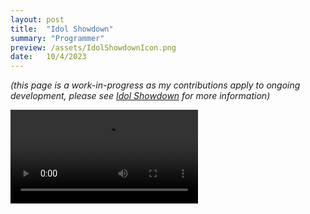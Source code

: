 ```yaml
---
layout: post
title:  "Idol Showdown"
summary: "Programmer"
preview: /assets/IdolShowdownIcon.png
date:   10/4/2023
---
```


*(this page is a work-in-progress as my contributions apply to ongoing development, please see [Idol Showdown](https://twitter.com/IdolShowdown) for more information)*

<video src="https://github.com/Noah-Bunis/noah-bunis.github.io/assets/141171556/e7c35316-6080-43c0-8474-ff8fb137a383" controls="controls" style="max-width: 730px;">
</video>

